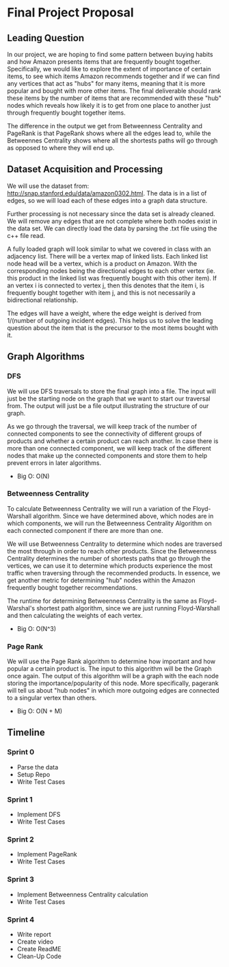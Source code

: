 # Final Project Proposal

## Leading Question
In our project, we are hoping to find some pattern between buying habits and how Amazon presents items that are frequently bought together. Specifically, we would like to explore the extent of importance of certain items, to see which items Amazon recommends together and if we can find any vertices that act as "hubs" for many items, meaning that it is more popular and bought with more other items. 
The final deliverable should rank these items by the number of items that are recommended with these "hub" nodes which reveals how likely it is to get from one place to another just through frequently bought together items.

The difference in the output we get from Betweenness Centrality and PageRank is that PageRank shows where all the edges lead to, while the Betweennes Centrality shows where all the shortests paths will go through as opposed to where they will end up.

## Dataset Acquisition and Processing
We will use the dataset from: http://snap.stanford.edu/data/amazon0302.html. The data is in a list of edges, so we will load each of these edges into a graph data structure. 

Further processing is not necessary since the data set is already cleaned. We will remove any edges that are not complete where both nodes exist in the data set. We can directly load the data by parsing the .txt file using the c++ file read.

A fully loaded graph will look similar to what we covered in class with an adjacency list. There will be a vertex map of linked lists. Each linked list node head will be a vertex, which is a product on Amazon. With the corresponding nodes being the directional edges to each other vertex (ie. this product in the linked list was frequently bought with this other item). If an vertex i is connected to vertex j, then this denotes that the item i, is frequently bought together with item j, and this is not necessarily a bidirectional relationship. 

The edges will have a weight, where the edge weight is derived from 1/(number of outgoing incident edges). This helps us to solve the leading question about the item that is the precursor to the most items bought with it.

## Graph Algorithms
### DFS
We will use DFS traversals to store the final graph into a file. The input will just be the starting node on the graph that we want to start our traversal from. The output will just be a file output illustrating the structure of our graph. 

As we go through the traversal, we will keep track of the number of connected components to see the connectivity of different groups of products and whether a certain product can reach another. In case there is more than one connected component, we will keep track of the different nodes that make up the connected components and store them to help prevent errors in later algorithms.

- Big O: O(N)

### Betweenness Centrality

To calculate Betweenness Centrality we will run a variation of the Floyd-Warshall algorithm. Since we have determined above, which nodes are in which components, we will run the Betweenness Centrality Algorithm on each connected component if there are more than one. 

We will use Betweenness Centrality to determine which nodes are traversed the most through in order to reach other products. Since the Betweenness Centrality determines the number of shortests paths that go through the vertices, we can use it to determine which products experience the most traffic when traversing through the recommended products. In essence, we get another metric for determining "hub" nodes within the Amazon frequently bought together recommendations.

The runtime for determining Betweenness Centrality is the same as Floyd-Warshal's shortest path algorithm, since we are just running Floyd-Warshall and then calculating the weights of each vertex.

- Big O: O(N^3)


### Page Rank

We will use the Page Rank algorithm to determine how important and how popular a certain product is. The input to this algorithm will be the Graph once again. The output of this algorithm will be a graph with the each node storing the importance/popularity of this node. More specifically, pagerank will tell us about "hub nodes" in which more outgoing edges are connected to a singular vertex than others.

- Big O: O(N + M)

## Timeline

### Sprint 0

- Parse the data
- Setup Repo
- Write Test Cases

### Sprint 1

- Implement DFS
- Write Test Cases

### Sprint 2

- Implement PageRank
- Write Test Cases

### Sprint 3

- Implement Betweenness Centrality calculation
- Write Test Cases

### Sprint 4

- Write report
- Create video
- Create ReadME
- Clean-Up Code
